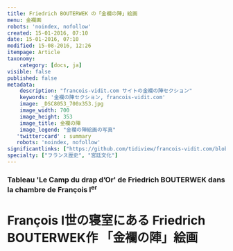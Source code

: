 ```yaml
---
title: Friedrich BOUTERWEK の「金襴の陣」絵画
menu: 金襴画
robots: 'noindex, nofollow'
created: 15-01-2016, 07:10
date: 15-01-2016, 07:10
modified: 15-08-2016, 12:26
itempage: Article
taxonomy:
    category: [docs, ja]
visible: false
published: false
metadata:
    description: "francois-vidit.com サイトの金襴の陣セクション"
    keywords: '金襴の陣セクション, francois-vidit.com'
    image: _DSC8053_700x353.jpg
    image_width: 700
    image_height: 353
    image_title: 金襴の陣
    image_legend: "金襴の陣絵画の写真"
   'twitter:card' : summary
   robots: 'noindex, nofollow'
significantlinks: ["https://github.com/tidiview/francois-vidit.com/blob/develop/user/sites/docs/pages/01.home/03.chateaux-de-la-loire/01.chambord/01.drap-d-or/docs.ja.md"]
specialty: ["フランス歴史", "宮廷文化"]
---
```

### Tableau 'Le Camp du drap d’Or' de Friedrich BOUTERWEK dans la chambre de François I<sup>er</sup>

# François I世の寝室にある Friedrich BOUTERWEK作 「金襴の陣」絵画